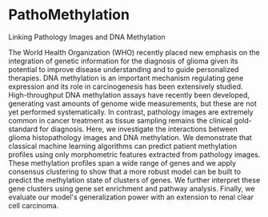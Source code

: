 # PathoMethylation
Linking Pathology Images and DNA Methylation

The World Health Organization (WHO) recently placed new emphasis on the integration of genetic information for the diagnosis of glioma given its potential to improve disease understanding and to guide personalized therapies. DNA methylation is an important mechanism regulating gene expression and its role in carcinogenesis has been extensively studied. High-throughput DNA methylation assays have recently been developed, generating vast amounts of genome wide measurements, but these are not yet performed systematically. In contrast, pathology images are extremely common in cancer treatment as tissue sampling remains the clinical gold-standard for diagnosis. Here, we investigate the interactions between glioma histopathology images and DNA methylation. We demonstrate that classical machine learning algorithms can predict patient methylation profiles using only morphometric features extracted from pathology images. These methylation profiles span a wide range of genes and we apply consensus clustering to show that a more robust model can be built to predict the methylation state of clusters of genes. We further interpret these gene clusters using  gene set enrichment and pathway analysis. Finally, we evaluate our model's generalization power with an extension to renal clear cell carcinoma. 
